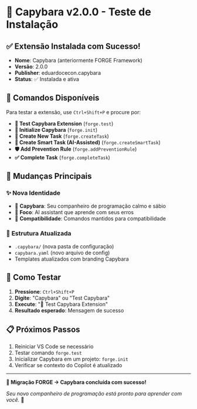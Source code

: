 # 🦫 Capybara v2.0.0 - Teste de Instalação

## ✅ **Extensão Instalada com Sucesso!**

- **Nome**: Capybara (anteriormente FORGE Framework)
- **Versão**: 2.0.0  
- **Publisher**: eduardocecon.capybara
- **Status**: ✅ Instalada e ativa

## 🎯 **Comandos Disponíveis**

Para testar a extensão, use `Ctrl+Shift+P` e procure por:

- **🦫 Test Capybara Extension** (`forge.test`)
- **🦫 Initialize Capybara** (`forge.init`)
- **📝 Create New Task** (`forge.createTask`)
- **🚀 Create Smart Task (AI-Assisted)** (`forge.createSmartTask`)
- **🛡️ Add Prevention Rule** (`forge.addPreventionRule`)
- **✅ Complete Task** (`forge.completeTask`)

## 🔄 **Mudanças Principais**

### ✨ **Nova Identidade**
- 🦫 **Capybara**: Seu companheiro de programação calmo e sábio
- 🎯 **Foco**: AI assistant que aprende com seus erros
- 🔄 **Compatibilidade**: Comandos mantidos para compatibilidade

### 📂 **Estrutura Atualizada**
- `.capybara/` (nova pasta de configuração)
- `capybara.yaml` (novo arquivo de config)
- Templates atualizados com branding Capybara

## 🧪 **Como Testar**

1. **Pressione**: `Ctrl+Shift+P`
2. **Digite**: "Capybara" ou "Test Capybara"
3. **Execute**: "🦫 Test Capybara Extension"
4. **Resultado esperado**: Mensagem de sucesso

## 📋 **Próximos Passos**

1. Reiniciar VS Code se necessário
2. Testar comando `forge.test`
3. Inicializar Capybara em um projeto: `forge.init`
4. Verificar se contexto do Copilot é atualizado

---

**🎉 Migração FORGE → Capybara concluída com sucesso!**

*Seu novo companheiro de programação está pronto para aprender com você.* 🦫
